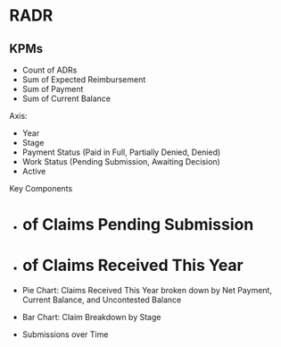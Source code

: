 # RADR

## KPMs

- Count of ADRs
- Sum of Expected Reimbursement
- Sum of Payment
- Sum of Current Balance

Axis:
- Year
- Stage
- Payment Status (Paid in Full, Partially Denied, Denied)
- Work Status (Pending Submission, Awaiting Decision)
- Active


Key Components

- # of Claims Pending Submission
- # of Claims Received This Year

- Pie Chart: Claims Received This Year broken down by Net Payment, Current Balance, and Uncontested Balance
- Bar Chart: Claim Breakdown by Stage
- Submissions over Time